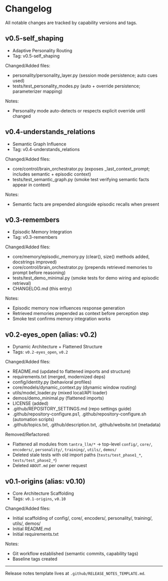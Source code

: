 # Changelog

All notable changes are tracked by capability versions and tags.

## v0.5-self_shaping
- Adaptive Personality Routing
- Tag: v0.5-self_shaping

Changed/Added files:
- personality/personality_layer.py (session mode persistence; auto cues used)
- tests/test_personality_modes.py (auto + override persistence; parameterizer mapping)

Notes:
- Personality mode auto-detects or respects explicit override until changed

## v0.4-understands_relations
- Semantic Graph Influence
- Tag: v0.4-understands_relations

Changed/Added files:
- core/control/brain_orchestrator.py (exposes _last_context_prompt; includes semantic + episodic context)
- tests/test_semantic_graph.py (smoke test verifying semantic facts appear in context)

Notes:
- Semantic facts are prepended alongside episodic recalls when present

## v0.3-remembers
- Episodic Memory Integration
- Tag: v0.3-remembers

Changed/Added files:
- core/memory/episodic_memory.py (clear(), size() methods added, docstrings improved)
- core/control/brain_orchestrator.py (prepends retrieved memories to prompt before reasoning)
- tests/test_demo_minimal.py (smoke tests for demo wiring and episodic retrieval)
- CHANGELOG.md (this entry)

Notes:
- Episodic memory now influences response generation
- Retrieved memories prepended as context before perception step
- Smoke test confirms memory integration works

## v0.2-eyes_open (alias: v0.2)
- Dynamic Architecture + Flattened Structure
- Tags: `v0.2-eyes_open`, `v0.2`

Changed/Added files:
- README.md (updated to flattened imports and structure)
- requirements.txt (merged, modernized deps)
- config/identity.py (behavioral profiles)
- core/models/dynamic_context.py (dynamic window routing)
- utils/model_loader.py (mixed local/API loader)
- demos/demo_minimal.py (flattened imports)
- LICENSE (added)
- .github/REPOSITORY_SETTINGS.md (repo settings guide)
- .github/repository-configure.ps1, .github/repository-configure.sh (automation scripts)
- .github/topics.txt, .github/description.txt, .github/website.txt (metadata)

Removed/Refactored:
- Flattened all modules from `tantra_llm/*` → top-level `config/`, `core/`, `encoders/`, `personality/`, `training/`, `utils/`, `demos/`
- Deleted stale tests with old import paths (`tests/test_phase1_*`, `tests/test_phase2_*`)
- Deleted `ABOUT.md` per owner request

## v0.1-origins (alias: v0.10)
- Core Architecture Scaffolding
- Tags: `v0.1-origins`, `v0.10`

Changed/Added files:
- Initial scaffolding of config/, core/, encoders/, personality/, training/, utils/, demos/
- Initial README.md
- Initial requirements.txt

Notes:
- Git workflow established (semantic commits, capability tags)
- Baseline tags created

---

Release notes template lives at `.github/RELEASE_NOTES_TEMPLATE.md`.
